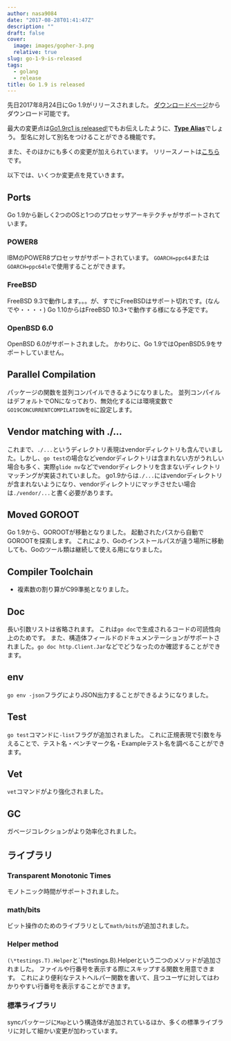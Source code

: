 ```yaml
---
author: nasa9084
date: "2017-08-28T01:41:47Z"
description: ""
draft: false
cover:
  image: images/gopher-3.png
  relative: true
slug: go-1-9-is-released
tags:
  - golang
  - release
title: Go 1.9 is released
---
```



先日2017年8月24日にGo 1.9がリリースされました。
[ダウンロードページ](https://golang.org/dl/)からダウンロード可能です。

最大の変更点は[Go1.9rc1 is released!](../go1-9rc1_is_released)でもお伝えしたように、[**Type Alias**](https://golang.org/doc/go1.9#language)でしょう。
型名に対して別名をつけることができる機能です。

また、そのほかにも多くの変更が加えられています。
リリースノートは[こちら](https://golang.org/doc/go1.9)です。

以下では、いくつか変更点を見ていきます。

## Ports
Go 1.9から新しく2つのOSと1つのプロセッサアーキテクチャがサポートされています。

### POWER8
IBMのPOWER8プロセッサがサポートされています。
`GOARCH=ppc64`または`GOARCH=ppc64le`で使用することができます。

### FreeBSD
FreeBSD 9.3で動作します。。。が、すでにFreeBSDはサポート切れです。(なんでや・・・・)
Go 1.10からはFreeBSD 10.3+で動作する様になる予定です。

### OpenBSD 6.0
OpenBSD 6.0がサポートされました。
かわりに、Go 1.9ではOpenBSD5.9をサポートしていません。

## Parallel Compilation
パッケージの関数を並列コンパイルできるようになりました。
並列コンパイルはデフォルトでONになっており、無効化するには環境変数で`GO19CONCURRENTCOMPILATION`を`0`に設定します。

## Vendor matching with ./...
これまで、`./...`というディレクトリ表現はvendorディレクトリも含んでいました。しかし、`go test`の場合などvendorディレクトリは含まれない方がうれしい場合も多く、実際`glide nv`などでvendorディレクトリを含まないディレクトリマッチングが実装されていました。
go1.9からは`./...`にはvendorディレクトリが含まれないようになり、vendorディレクトリにマッチさせたい場合は`./vendor/...`と書く必要があります。

## Moved GOROOT
Go 1.9から、GOROOTが移動となりました。
起動されたパスから自動でGOROOTを探索します。
これにより、Goのインストールパスが違う場所に移動しても、Goのツール類は継続して使える用になりました。

## Compiler Toolchain
* 複素数の割り算がC99準拠となりました。

## Doc
長い引数リストは省略されます。
これは`go doc`で生成されるコードの可読性向上のためです。
また、構造体フィールドのドキュメンテーションがサポートされました。`go doc http.Client.Jar`などでどうなったのか確認することができます。

## env
`go env -json`フラグによりJSON出力することができるようになりました。

## Test
`go test`コマンドに`-list`フラグが追加されました。
これに正規表現で引数を与えることで、テスト名・ベンチマーク名・Exampleテスト名を調べることができます。

## Vet
`vet`コマンドがより強化されました。

## GC
ガベージコレクションがより効率化されました。

## ライブラリ
### Transparent Monotonic Times
モノトニック時間がサポートされました。

### math/bits
ビット操作のためのライブラリとして`math/bits`が追加されました。

### Helper method
`(\*testings.T).Helper`と`(\*testings.B).Helperという二つのメソッドが追加されました。
ファイルや行番号を表示する際にスキップする関数を用意できます。
これにより便利なテストヘルパー関数を書いて、且つユーザに対してはわかりやすい行番号を表示することができます。

### 標準ライブラリ
syncパッケージに`Map`という構造体が追加されているほか、多くの標準ライブラリに対して細かい変更が加わっています。

